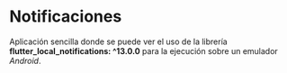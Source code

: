 # Notificaciones
Aplicación sencilla donde se puede ver el uso de la librería **flutter_local_notifications: ^13.0.0** para la ejecución sobre un emulador *Android*.